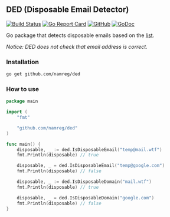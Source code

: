 ## DED (Disposable Email Detector)

[![Build Status](https://www.travis-ci.org/namreg/ded.svg?branch=master)](https://www.travis-ci.org/namreg/ded)
[![Go Report Card](https://goreportcard.com/badge/github.com/namreg/ded)](https://goreportcard.com/report/github.com/namreg/ded)
[![GitHub](https://img.shields.io/github/license/mashape/apistatus.svg)](https://github.com/namreg/ded/blob/master/LICENSE)
[![GoDoc](https://godoc.org/github.com/namreg/ded?status.svg)](https://godoc.org/github.com/namreg/ded)

Go package that detects disposable emails based on the [list](https://github.com/wesbos/burner-email-providers).

_Notice: DED does not check that email address is correct._

### Installation
```bash
go get github.com/namreg/ded
```

### How to use
```go
package main

import (
	"fmt"

	"github.com/namreg/ded"
)

func main() {
	disposable, _ := ded.IsDisposableEmail("temp@mail.wtf")
	fmt.Println(disposable) // true

	disposable, _ = ded.IsDisposableEmail("temp@google.com")
	fmt.Println(disposable) // false

	disposable, _ := ded.IsDisposableDomain("mail.wtf")
	fmt.Println(disposable) // true

	disposable, _ = ded.IsDisposableDomain("google.com")
	fmt.Println(disposable) // false
}
```
